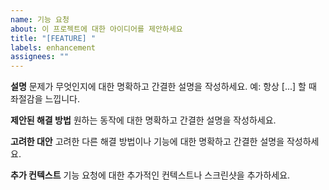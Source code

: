```yaml
---
name: 기능 요청
about: 이 프로젝트에 대한 아이디어를 제안하세요
title: "[FEATURE] "
labels: enhancement
assignees: ""
---
```


**설명**
문제가 무엇인지에 대한 명확하고 간결한 설명을 작성하세요. 예: 항상 [...] 할 때 좌절감을 느낍니다.

**제안된 해결 방법**
원하는 동작에 대한 명확하고 간결한 설명을 작성하세요.

**고려한 대안**
고려한 다른 해결 방법이나 기능에 대한 명확하고 간결한 설명을 작성하세요.

**추가 컨텍스트**
기능 요청에 대한 추가적인 컨텍스트나 스크린샷을 추가하세요.
